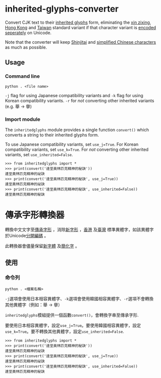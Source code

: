 # inherited-glyphs-converter
 Convert CJK text to their [inherited glyphs](https://en.wikipedia.org/wiki/Jiu_zixing) form, eliminating the [xin zixing](https://en.wikipedia.org/wiki/Xin_zixing), [Hong Kong](https://en.wikipedia.org/wiki/List_of_Graphemes_of_Commonly-Used_Chinese_Characters) and [Taiwan](https://en.wikipedia.org/wiki/Standard_Form_of_National_Characters) standard variant if that character variant is [encoded seperately](https://en.wikipedia.org/wiki/CJK_Unified_Ideographs#CJK_Unified_Ideographs) on Unicode.
 
 Note that the converter will keep [Shinjitai](https://en.wikipedia.org/wiki/Shinjitai) and [simplified Chinese characters](https://en.wikipedia.org/wiki/Simplified_Chinese_characters) as much as possible.
 
 ## Usage
 
 ### Command line
 
	python . <file name>
 `-j` flag for using Japanese compatibility variants and `-k` flag for using Korean compatibility variants. `-r` for _not_ converting other inherited variants (e.g. 舉 → 擧)
 
 ### Import module
 The `inheritedglyphs` module provides a single function `convert()` which converts a string to their inherited glyphs form.
 
 To use Japanese compatibility variants, set `use_j=True`. For Korean compatibility variants, set `use_k=True`. For _not_ converting other inherited variants, set `use_inherited=False`.
 
	>>> from inheritedglyphs import *
	>>> print(convert('逹至奥林匹克精神的秘訣'))
	達至奧林匹克精神的祕訣
	>>> print(convert('逹至奥林匹克精神的秘訣', use_j=True))
	達至奧林匹克精神的祕訣
	>>> print(convert('逹至奥林匹克精神的秘訣', use_inherited=False))
	達至奧林匹克精神的秘訣
	
# 傳承字形轉換器
 轉換中文文字至[傳承字形](https://zh.wikipedia.org/wiki/%E8%88%8A%E5%AD%97%E5%BD%A2) ，消除[新字形](https://zh.wikipedia.org/wiki/%E6%96%B0%E5%AD%97%E5%BD%A2) ，[香港](https://zh.wikipedia.org/wiki/%E5%B8%B8%E7%94%A8%E5%AD%97%E5%AD%97%E5%BD%A2%E8%A1%A8) 及[臺灣](https://zh.wikipedia.org/wiki/%E5%9C%8B%E5%AD%97%E6%A8%99%E6%BA%96%E5%AD%97%E9%AB%94) 標準異體字，如該異體字於Unicode[分開編碼](https://zh.wikipedia.org/wiki/%E4%B8%AD%E6%97%A5%E9%9F%93%E7%B5%B1%E4%B8%80%E8%A1%A8%E6%84%8F%E6%96%87%E5%AD%97#%E8%AA%8D%E5%90%8C%E5%8E%9F%E5%89%87%E8%88%87%E5%8E%9F%E5%AD%97%E9%9B%86%E5%88%86%E9%9B%A2%E5%8E%9F%E5%89%87) 。
 
 此轉換器會儘量保留[新字體](https://zh.wikipedia.org/wiki/%E6%96%B0%E5%AD%97%E4%BD%93) 及[簡化字](https://zh.wikipedia.org/wiki/%E7%AE%80%E5%8C%96%E5%AD%97) 。
 
 ## 使用
 
 ### 命令列
 
	python . <檔案名稱>
 `-j`選項會使用日本相容異體字、`-k`選項會使用韓國相容異體字、`-r`選項不會轉換其他異體字（例如：舉 → 擧）
 
 `inheritedglyphs`模組提供一個函數`convert()`，會轉換字串至傳承字形.
 
 要使用日本相容異體字，設定`use_j=True`。要使用韓國相容異體字，設定`use_k=True`。要不轉換其他異體字，設定`use_inherited=False`.
 
	>>> from inheritedglyphs import *
	>>> print(convert('逹至奥林匹克精神的秘訣'))
	達至奧林匹克精神的祕訣
	>>> print(convert('逹至奥林匹克精神的秘訣', use_j=True))
	達至奧林匹克精神的祕訣
	>>> print(convert('逹至奥林匹克精神的秘訣', use_inherited=False))
	達至奧林匹克精神的秘訣